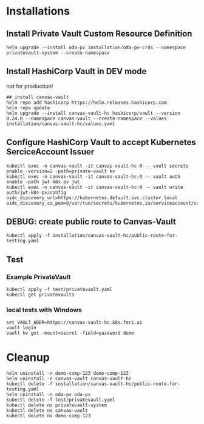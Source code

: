 # Installations

## Install Private Vault Custom Resource Definition

```
helm upgrade --install oda-pv installation/oda-pv-crds --namespace privatevault-system --create-namespace
```

## Install HashiCorp Vault in DEV mode

not for production!

```
## install canvas-vault
helm repo add hashicorp https://helm.releases.hashicorp.com
helm repo update
helm upgrade --install canvas-vault-hc hashicorp/vault --version 0.24.0 --namespace canvas-vault --create-namespace --values installation/canvas-vault-hc/values.yaml
```

## Configure HashiCorp Vault to accept Kubernetes SerciceAccount Issuer

```
kubectl exec -n canvas-vault -it canvas-vault-hc-0 -- vault secrets enable -version=2 -path=private-vault kv
kubectl exec -n canvas-vault -it canvas-vault-hc-0 -- vault auth enable -path jwt-k8s-pv jwt
kubectl exec -n canvas-vault -it canvas-vault-hc-0 -- vault write auth/jwt-k8s-pv/config oidc_discovery_url=https://kubernetes.default.svc.cluster.local oidc_discovery_ca_pem=@/var/run/secrets/kubernetes.io/serviceaccount/ca.crt
```

## DEBUG: create public route to Canvas-Vault

```
kubectl apply -f installation/canvas-vault-hc/public-route-for-testing.yaml
```

## Test


### Example PrivateVault

```
kubectl apply -f test/privatevault.yaml
kubectl get privatevaults
```


### local tests with Windows

```
set VAULT_ADDR=https://canvas-vault-hc.k8s.feri.ai
vault login
vault kv get -mount=secret -field=password demo
```


# Cleanup

```
helm uninstall -n demo-comp-123 demo-comp-123
helm uninstall -n canvas-vault canvas-vault-hc
kubectl delete -f installation/canvas-vault-hc/public-route-for-testing.yaml
helm uninstall -n oda-pv oda-pv
kubectl delete -f test/privatevault.yaml
kubectl delete ns privatevault-system 
kubectl delete ns canvas-vault 
kubectl delete ns demo-comp-123
```
